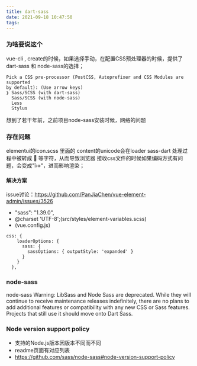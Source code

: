 ```yaml
---
title: dart-sass
date: 2021-09-18 10:47:50
tags:
---
```


### 为啥要说这个
vue-cli , create的时候，如果选择手动，在配置CSS预处理器的时候，提供了dart-sass 和 node-sass的选择；
```
Pick a CSS pre-processor (PostCSS, Autoprefixer and CSS Modules are supported 
by default): (Use arrow keys)
❯ Sass/SCSS (with dart-sass) 
  Sass/SCSS (with node-sass) 
  Less 
  Stylus
```

想到了若干年前，之前项目node-sass安装时候，网络的问题

### 存在问题
elementui的icon.scss
里面的
content的unicode会在loader sass-dart 处理过程中被转成  等字符，从而导致浏览器 接收css文件的时候如果编码方式有问题，会变成"î›»"，进而影响渲染；

#### 解决方案
issue讨论：https://github.com/PanJiaChen/vue-element-admin/issues/3526
- "sass": "1.39.0",
- @charset 'UTF-8';(src/styles/element-variables.scss)
- (vue.config.js)
```
css: {
    loaderOptions: {
      sass: {
        sassOptions: { outputStyle: 'expanded' }
      }
    }
  },

```

### node-sass
node-sass
Warning: LibSass and Node Sass are deprecated. While they will continue to receive maintenance releases indefinitely, there are no plans to add additional features or compatibility with any new CSS or Sass features. Projects that still use it should move onto Dart Sass.


### Node version support policy
- 支持的Node.js版本因版本不同而不同
- readme页面有对应列表
- https://github.com/sass/node-sass#node-version-support-policy